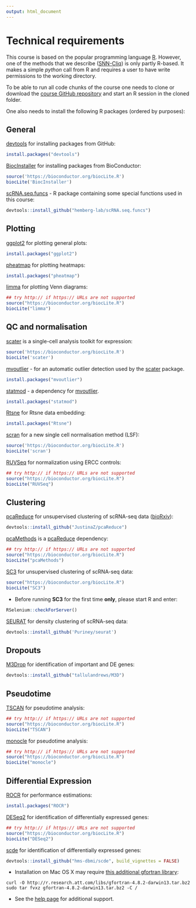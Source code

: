 ```yaml
---
output: html_document
---
```


# Technical requirements

This course is based on the popular programming language [R](https://www.r-project.org/). However, one of the methods that we describe ([SNN-Cliq](http://bioinfo.uncc.edu/SNNCliq/)) is only partly R-based. It makes a simple _python_ call from R and requires a user to have write permissions to the working directory.

To be able to run all code chunks of the course one needs to clone or download the [course GitHub repository](https://github.com/hemberg-lab/scRNA.seq.course) and start an R session in the cloned folder. 

One also needs to install the following R packages (ordered by purposes):

## General

[devtools](https://cran.r-project.org/web/packages/devtools/index.html) for installing packages from GitHub:

```r
install.packages("devtools")
```

[BiocInstaller](http://bioconductor.org/packages/release/bioc/html/BiocInstaller.html) for installing packages from BioConductor:

```r
source('https://bioconductor.org/biocLite.R')
biocLite('BiocInstaller')
```

[scRNA.seq.funcs](https://github.com/hemberg-lab/scRNA.seq.funcs) - R package containing some special functions used in this course:

```r
devtools::install_github("hemberg-lab/scRNA.seq.funcs")
```

## Plotting

[ggplot2](https://cran.r-project.org/web/packages/ggplot2/index.html) for plotting general plots:

```r
install.packages("ggplot2")
```

[pheatmap](https://cran.r-project.org/web/packages/pheatmap/index.html) for plotting heatmaps:

```r
install.packages("pheatmap")
```

[limma](https://bioconductor.org/packages/release/bioc/html/limma.html) for plotting Venn diagrams:

```r
## try http:// if https:// URLs are not supported
source("https://bioconductor.org/biocLite.R")
biocLite("limma")
```

## QC and normalisation

[scater](http://bioconductor.org/packages/release/bioc/html/scater.html) is a single-cell analysis toolkit for expression:

```r
source('https://bioconductor.org/biocLite.R')
biocLite('scater')
```

[mvoutlier](https://cran.r-project.org/web/packages/mvoutlier/index.html) - for an automatic outlier detection used by the [scater](https://github.com/davismcc/scater) package.

```r
install.packages("mvoutlier")
```

[statmod](https://cran.r-project.org/web/packages/statmod/index.html) - a dependency for [mvoutlier](https://cran.r-project.org/web/packages/mvoutlier/index.html).

```r
install.packages("statmod")
```

[Rtsne](https://cran.r-project.org/web/packages/pheatmap/index.html) for Rtsne data embedding:

```r
install.packages("Rtsne")
```

[scran](http://bioconductor.org/packages/release/bioc/html/scran.html) for a new single cell normalisation method (LSF):

```r
source('https://bioconductor.org/biocLite.R')
biocLite('scran')
```

[RUVSeq](https://bioconductor.org/packages/release/bioc/html/RUVSeq.html) for normalization using ERCC controls:

```r
## try http:// if https:// URLs are not supported
source("https://bioconductor.org/biocLite.R")
biocLite("RUVSeq")
```

## Clustering

[pcaReduce](https://github.com/JustinaZ/pcaReduce) for unsupervised clustering of scRNA-seq data ([bioRxiv](http://biorxiv.org/content/early/2015/09/08/026385)):

```r
devtools::install_github("JustinaZ/pcaReduce")
```

[pcaMethods](http://bioconductor.org/packages/release/bioc/html/pcaMethods.html) is a [pcaReduce](https://github.com/JustinaZ/pcaReduce) dependency:

```r
## try http:// if https:// URLs are not supported
source("https://bioconductor.org/biocLite.R")
biocLite("pcaMethods")
```

[SC3](http://bioconductor.org/packages/devel/bioc/html/SC3.html) for unsupervised clustering of scRNA-seq data:

```r
source("https://bioconductor.org/biocLite.R")
biocLite("SC3")
```

* Before running __SC3__ for the first time __only__, please start R and enter:

```r
RSelenium::checkForServer()
```

[SEURAT](https://github.com/Puriney/seurat) for density clustering of scRNA-seq data:

```r
devtools::install_github('Puriney/seurat')
```

## Dropouts

[M3Drop](https://github.com/tallulandrews/M3D) for identification of important and DE genes:

```r
devtools::install_github("tallulandrews/M3D")
```

## Pseudotime

[TSCAN](https://bioconductor.org/packages/release/bioc/html/TSCAN.html) for pseudotime analysis:

```r
## try http:// if https:// URLs are not supported
source("https://bioconductor.org/biocLite.R")
biocLite("TSCAN")
```

[monocle](https://bioconductor.org/packages/release/bioc/html/monocle.html) for pseudotime analysis:

```r
## try http:// if https:// URLs are not supported
source("https://bioconductor.org/biocLite.R")
biocLite("monocle")
```

## Differential Expression

[ROCR](https://cran.r-project.org/web/packages/ROCR/index.html) for performance estimations:

```r
install.packages("ROCR")
```

[DESeq2](https://bioconductor.org/packages/release/bioc/html/DESeq2.html) for identification of differentially expressed genes:

```r
## try http:// if https:// URLs are not supported
source("https://bioconductor.org/biocLite.R")
biocLite("DESeq2")
```

[scde](http://hms-dbmi.github.io/scde/) for identification of differentially expressed genes:

```r
devtools::install_github("hms-dbmi/scde", build_vignettes = FALSE)
```

* Installation on Mac OS X may require [this additional gfortran library](http://thecoatlessprofessor.com/programming/rcpp-rcpparmadillo-and-os-x-mavericks-lgfortran-and-lquadmath-error/):
```
curl -O http://r.research.att.com/libs/gfortran-4.8.2-darwin13.tar.bz2
sudo tar fvxz gfortran-4.8.2-darwin13.tar.bz2 -C /
```

* See the [help page](http://hms-dbmi.github.io/scde/help.html) for additional support.



